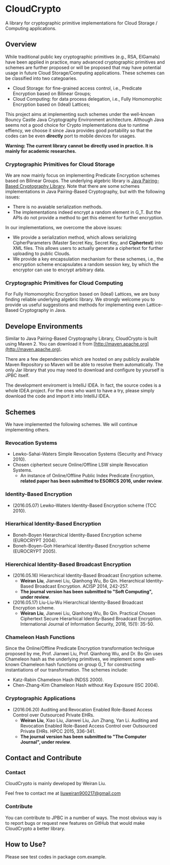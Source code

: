 # CloudCrypto
A library for cryptographic primitive implementations for Cloud Storage / Computing applications.

## Overview

While traditional public key cryptographic primitives (e.g., RSA, ElGamals) have been applied in practice, 
many advanced cryptographic primitives and schemes are further proposed or will be proposed 
that may have potential usage in future Cloud Storage/Computing applications. 
These schemes can be classified into two categoaries.

- Cloud Storage: for fine-grained access control, i.e., Predicate Encryption based on Bilinear Groups;
- Cloud Computing: for data process delegation, i.e., Fully Homomorphic Encryption based on (Ideal) Lattices;

This project aims at implementing such schemes under the well-known Bouncy Castle Java Cryptography Environment architecture. 
Although Java seems not a good choice for Crypto implementations due to runtime effiency, 
we choose it since Java provides good portability so that the codes can be even **directly** port to mobile devices for usages.

**Warning: The current library cannot be directly used in practice. It is mainly for academic researches.**

### Cryptographic Primitives for Cloud Storage

We are now mainly focus on implementing Predicate Encryption schemes based on Bilinear Groups. 
The underlying algebric library is [Java Pairing-Based Cryptography Library](http://gas.dia.unisa.it/projects/jpbc/).
Note that there are some schemes implementations in Java Pairing-Based Cryptography, but with the following issues:

- There is no avaiable serialization methods.
- The implementations indeed encrypt a random element in G_T. 
But the APIs do not provide a method to get this element for further encryption.

In our implementations, we overcome the above issues:

- We provide a serialization method, which allows serializing CipherParameters (Master Secret Key, Secret Key, and **Ciphertext**) into XML files.
This allows users to actually generate a ciphertext for further uploading to public Clouds.
- We provide a key encapsulation mechanism for these schemes, i.e., the encryption scheme encapsulates a random session key,
by which the encryptor can use to encrypt arbitrary data.

### Cryptographic Primitives for Cloud Computing

For Fully Homomorphic Encryption based on (Ideal) Lattices, we are busy finding reliable underlying algebric library. 
We strongly welcome you to provide us useful suggestions and methods for implementing even Lattice-Based Cryptography in Java.

## Develope Environments

Similar to Java Pairing-Based Cryptography Library, 
CloudCrypto is built using Maven 2. You can download it from [http://maven.apache.org](http://maven.apache.org).

There are a few dependencies which are hosted on any publicly available Maven Repository 
so Maven will be able to resolve them automatically.
The only Jar library that you may need to download and configure by yourself is JPBC itself. 

The development enviroment is IntelliJ IDEA. In fact, the source codes is a whole IDEA project.
For the ones who want to have a try, please simply download the code and import it into IntelliJ IDEA.

## Schemes

We have implemented the following schemes. We will continue implementing others.

### Revocation Systems

- Lewko-Sahai-Waters Simple Revocation Systems (Security and Privacy 2010).
- Chosen ciphertext secure Online/Offline LSW simple Revocation Systems.
    - An instance of Online/Offline Public Index Predicate Encryption, **related paper has been submitted to ESORICS 2016, under review**.

### Identity-Based Encryption

- (2016.05.07) Lewko-Waters Identity-Based Encryption scheme (TCC 2010).

### Hierarhical Identity-Based Encryption

- Boneh-Boyen Hierarchical Identity-Based Encryption scheme (EUROCRYPT 2004).
- Boneh-Boyen-Goh Hierarhical Identity-Based Encryption scheme (EUROCRYPT 2005).

### Hiererchical Identity-Based Broadcast Encryption

- (2016.05.16) Hierarchical Identity-Based Broadcast Encryption scheme.
    - **Weiran Liu**, Jianwei Liu, Qianhong Wu, Bo Qin. Hierarchical Identity-Based Broadcast Encryption. ACISP 2014, 242-257.
    - **The journal version has been submitted to "Soft Computing", under review**.
- (2016.05.17) Liu-Liu-Wu Hierarchical Identity-Based Broadcast Encryption scheme.
    - **Weiran Liu**, Jianwei Liu, Qianhong Wu, Bo Qin. Practical Chosen Ciphertext Secure Hierarhical Identity-Based Broadcast Encryption.
    International Journal of Information Security, 2016, 15(1): 35-50.

### Chameleon Hash Functions
Since the Online/Offline Predicate Encryption transformation technique 
proposed by me, Prof. Jianwei Liu, Prof. Qianhong Wu, and Dr. Bo Qin 
uses Chameleon hash as the underlying primitives, we implement some well-known Chameleon hash functions on group G_T 
for constructing instantiations of our transformation. The schemes include:

- Katz-Rabin Chameleon Hash (NDSS 2000).
- Chen-Zhang-Kim Chameleon Hash without Key Exposure (ISC 2004).

### Cryptographic Applications

- (2016.06.20) Auditing and Revocation Enabled Role-Based Access Control over Outsourced Private EHRs. 
    - **Weiran Liu**, Xiao Liu, Jianwei Liu, Jun Zhang, Yan Li. Auditing and Revocation Enabled Role-Based Access Control
    over Outsourced Private EHRs. HPCC 2015, 336-341.
    - **The journal version has been submitted to "The Computer Journal", under review**.
    
## Contact and Contribute

### Contact 

CloudCrypto is mainly developed by Weiran Liu.

Feel free to contact me at [liuweiran900217@gmail.com](mailto:liuweiran900217@gmail.com)

### Contribute 

You can contribute to JPBC in a number of ways. 
The most obvious way is to report bugs or request new features on GitHub that would make CloudCrypto a better library.

## How to Use?

Please see test codes in package com.example.
